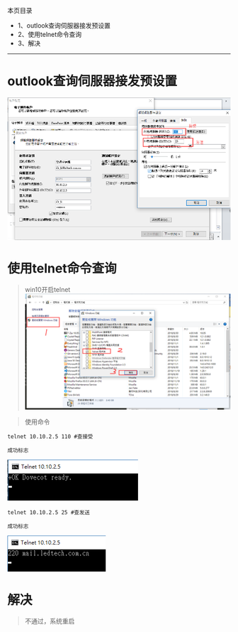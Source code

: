 本页目录
- 1、outlook查询伺服器接发预设置
- 2、使用telnet命令查询
- 3、解决

***
# outlook查询伺服器接发预设置

![](image/4-1.png)

# 使用telnet命令查询

>win10开启telnet
![](image/4-2.png)

>使用命令
```
telnet 10.10.2.5 110 #查接受
```

`成功标志`

![](image/4-3.png)


```
telnet 10.10.2.5 25 #查发送
```

`成功标志`

![](image/4-4.png)

# 解决

> 不通过，系统重启